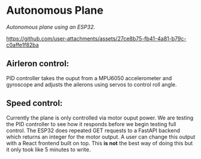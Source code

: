 # Autonomous Plane

*Autonomous plane using an ESP32.*

https://github.com/user-attachments/assets/27ce8b75-fb41-4a81-b79c-c0affe1f82ba

## Airleron control:

PID controller takes the ouput from a MPU6050 accelerometer and gyroscope and adjusts the ailerons using servos to control roll angle.

## Speed control:

Currently the plane is only controlled via motor ouput power. We are testing the PID controller to see how it responds before we begin testing full control. The ESP32 does repeated GET requests to a FastAPI backend which returns an integer for the motor output. A user can change this output with a React frontend built on top. This **is not** the best way of doing this but it only took like 5 minutes to write.
